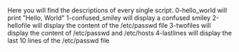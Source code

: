 Here you will find the descriptions of every single script.
0-hello_world will print "Hello, World"
1-confused_smiley will display a confused smiley
2-hellofile will display the content of the /etc/passwd file
3-twofiles will display the content of /etc/passwd and /etc/hosts
4-lastlines will display the last 10 lines of the /etc/passwd file
